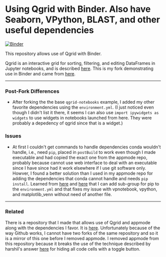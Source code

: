 # Using Qgrid with Binder. Also have Seaborn, VPython, BLAST, and other useful dependencies

[![Binder](https://mybinder.org/badge.svg)](https://mybinder.org/v2/gh/fomightez/qgrid-notebooks/master?filepath=index.ipynb)

This repository allows use of Qgrid with Binder. 

Qgrid is an interactive grid for sorting, filtering, and editing DataFrames in Jupyter notebooks, and is described [here](https://github.com/quantopian/qgrid). This is my fork demonstrating use in Binder and came from [here](https://github.com/quantopian/qgrid-notebooks).


----

### Post-Fork Differences
- After forking the the base `qgrid-notebooks` example, I added my other favorite dependencies using the `environment.yml`. (I just noticed even though I didn't list it there, it seems I can also use `import ipywidgets as widgets` to use widgets in notebooks launched from here. They were probably a depedency of qgrid since that is a widget.)


### Issues

-  At first I couldn't get commands to handle dependencies conda wouldn't handle, i.e., need `pip`, placed in `postBuild` to work even though I made executable and had copied the exact one from the appmode repo, probably because cannot use web interface to deal with an executable since I have since had it work elsewhere if I use git software only. Howver, I found a better solution than I used in my appmode repo for adding the dependencies that conda cannot handle and needs `pip install`. Learned from [here](http://repo2docker.readthedocs.io/en/latest/samples.html#conda-mixed-requirements) and [here](https://github.com/binder-examples/python-conda_pip) that I can add sub-group for pip to the `environment.yml` and that fixes my issue with vpnotebook, vpython, and matplotlib_venn without need of another file.

----

### Related

There is a repository that I made that allows use of Qgrid and appmode along with the dependencies I favor. It is [here](https://github.com/fomightez/qgridNappmode-notebooks). Unfortunately because of the way Github works, I cannot have two forks of the same repository and so it is a mirror of this one before I removed appmode. I removed appmode from this repository because it breaks the use of the technique described by harshil's answer [here](http://stackoverflow.com/questions/27934885/how-to-hide-code-from-cells-in-ipython-notebook-visualized-with-nbviewer) for hiding all code cells with a toggle button.
